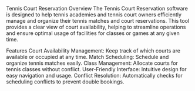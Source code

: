 Tennis Court Reservation
Overview
The Tennis Court Reservation software is designed to help tennis academies and tennis court owners efficiently manage and organize their tennis matches and court reservations. This tool provides a clear view of court availability, helping to streamline operations and ensure optimal usage of facilities for classes or games at any given time.

Features
Court Availability Management: Keep track of which courts are available or occupied at any time.
Match Scheduling: Schedule and organize tennis matches easily.
Class Management: Allocate courts for tennis classes without conflict.
User-Friendly Interface: Intuitive design for easy navigation and usage.
Conflict Resolution: Automatically checks for scheduling conflicts to prevent double bookings.
